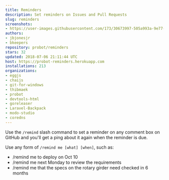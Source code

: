```yaml
---
title: Reminders
description: Set reminders on Issues and Pull Requests
slug: reminders
screenshots:
- https://user-images.githubusercontent.com/173/30673997-505a993a-9e77-11e7-8f0f-d5a606816e8e.png
authors:
- jbjonesjr
- bkeepers
repository: probot/reminders
stars: 32
updated: 2018-07-06 21:11:44 UTC
host: https://probot-reminders.herokuapp.com
installations: 213
organizations:
- eggjs
- chaijs
- git-for-windows
- thibmaek
- probot
- devtools-html
- goreleaser
- Laravel-Backpack
- modo-studio
- coredns
---
```


Use the `/remind` slash command to set a reminder on any comment box on GitHub and you'll get a ping about it again when the reminder is due.

Use any form of `/remind me [what] [when]`, such as:

- /remind me to deploy on Oct 10
- /remind me next Monday to review the requirements
- /remind me that the specs on the rotary girder need checked in 6 months
